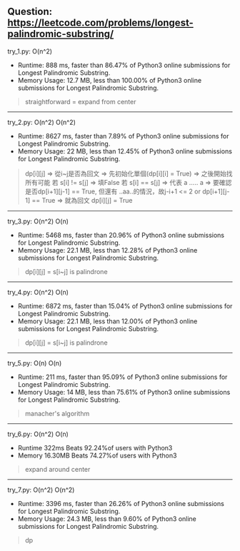 Question: https://leetcode.com/problems/longest-palindromic-substring/
---

try_1.py: O(n^2)

* Runtime: 888 ms, faster than 86.47% of Python3 online submissions for Longest Palindromic Substring.
* Memory Usage: 12.7 MB, less than 100.00% of Python3 online submissions for Longest Palindromic Substring.

> straightforward = expand from center

---

try_2.py: O(n^2) O(n^2)

* Runtime: 8627 ms, faster than 7.89% of Python3 online submissions for Longest Palindromic Substring.
* Memory Usage: 22 MB, less than 12.45% of Python3 online submissions for Longest Palindromic Substring.

> dp[i][j] => 從i~j是否為回文 => 先初始化單個(dp[i][i] = True) => 之後開始找所有可能
> 若 s[i] != s[j] => 填False
> 若 s[i] == s[j] => 代表 a ..... a => 要確認是否dp[i+1][j-1] == True, 但還有 ..aa..的情況，故j-i+1 <= 2 or dp[i+1][j-1] == True => 就為回文 dp[i][j] = True

---

try_3.py: O(n^2) O(n)

* Runtime: 5468 ms, faster than 20.96% of Python3 online submissions for Longest Palindromic Substring.
* Memory Usage: 22.1 MB, less than 12.28% of Python3 online submissions for Longest Palindromic Substring.

> dp[i][j] = s[i~j] is palindrone

---

try_4.py: O(n^2) O(n)

* Runtime: 6872 ms, faster than 15.04% of Python3 online submissions for Longest Palindromic Substring.
* Memory Usage: 22.1 MB, less than 12.00% of Python3 online submissions for Longest Palindromic Substring.

> dp[i][j] = s[i~j] is palindrone

---

try_5.py: O(n) O(n)

* Runtime: 211 ms, faster than 95.09% of Python3 online submissions for Longest Palindromic Substring.
* Memory Usage: 14 MB, less than 75.61% of Python3 online submissions for Longest Palindromic Substring.

> manacher's algorithm

---

try_6.py: O(n^2) O(n)

* Runtime 322ms Beats 92.24%of users with Python3
* Memory 16.30MB Beats 74.27%of users with Python3

> expand around center

---

try_7.py: O(n^2) O(n^2)

* Runtime: 3396 ms, faster than 26.26% of Python3 online submissions for Longest Palindromic Substring.
* Memory Usage: 24.3 MB, less than 9.60% of Python3 online submissions for Longest Palindromic Substring.

> dp

